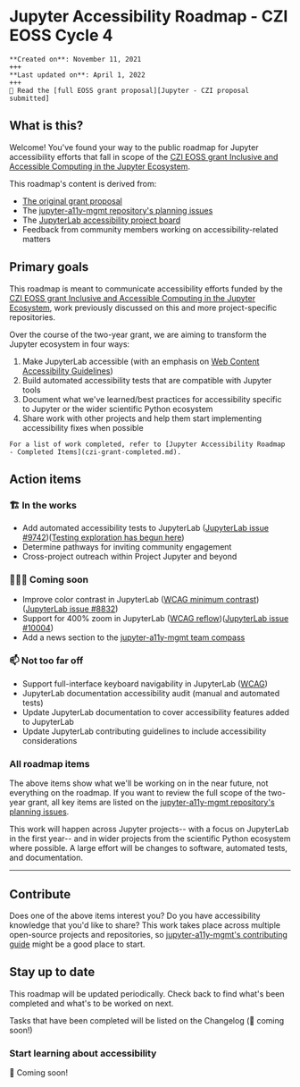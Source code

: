 # Jupyter Accessibility Roadmap - CZI EOSS Cycle 4

```{card}
**Created on**: November 11, 2021
+++
**Last updated on**: April 1, 2022
+++
📃 Read the [full EOSS grant proposal][Jupyter - CZI proposal submitted]
```

## What is this?

Welcome! You've found your way to the public roadmap for Jupyter accessibility efforts that fall in scope of the [CZI EOSS grant Inclusive and Accessible Computing in the Jupyter Ecosystem][jupyter - czi proposal submitted].

This roadmap's content is derived from:

- [The original grant proposal][jupyter - czi proposal submitted]
- The [jupyter-a11y-mgmt repository's planning issues](https://github.com/orgs/Quansight-Labs/projects/5/views/1)
- The [JupyterLab accessibility project board](https://github.com/orgs/Quansight-Labs/projects/5/views/1)
- Feedback from community members working on accessibility-related matters

## Primary goals

This roadmap is meant to communicate accessibility efforts funded by the [CZI EOSS grant Inclusive and Accessible Computing in the Jupyter Ecosystem][jupyter - czi proposal submitted], work previously discussed on this and more project-specific repositories.

Over the course of the two-year grant, we are aiming to transform the Jupyter ecosystem in four ways:

1. Make JupyterLab accessible (with an emphasis on [Web Content Accessibility Guidelines](https://en.wikipedia.org/wiki/Web_Content_Accessibility_Guidelines))
2. Build automated accessibility tests that are compatible with Jupyter tools
3. Document what we've learned/best practices for accessibility specific to Jupyter or the wider scientific Python ecosystem
4. Share work with other projects and help them start implementing accessibility fixes when possible

```{tip}
For a list of work completed, refer to [Jupyter Accessibility Roadmap - Completed Items](czi-grant-completed.md).
```

## Action items

### 🏗️ In the works

- Add automated accessibility tests to JupyterLab ([JupyterLab issue #9742](https://github.com/jupyterlab/jupyterlab/issues/9742))([Testing exploration has begun here](https://github.com/jupyter/accessibility/pull/74))
- Determine pathways for inviting community engagement
- Cross-project outreach within Project Jupyter and beyond

### 🏃🏼‍♀️ Coming soon

- Improve color contrast in JupyterLab ([WCAG minimum contrast](https://www.w3.org/TR/WCAG21/#contrast-minimum)) ([JupyterLab issue #8832](https://github.com/jupyterlab/jupyterlab/issues/8832))
- Support for 400% zoom in JupyterLab ([WCAG reflow](https://www.w3.org/TR/WCAG21/#reflow))([JupyterLab issue #10004](https://github.com/jupyterlab/jupyterlab/issues/10004))
- Add a news section to the [jupyter-a11y-mgmt team compass](https://quansight-labs.github.io/jupyter-a11y-mgmt/readme.html)

### 📫 Not too far off

- Support full-interface keyboard navigability in JupyterLab ([WCAG](https://www.w3.org/TR/WCAG21/#keyboard-accessible))
- JupyterLab documentation accessibility audit (manual and automated tests)
- Update JupyterLab documentation to cover accessibility features added to JupyterLab
- Update JupyterLab contributing guidelines to include accessibility considerations

### All roadmap items

The above items show what we'll be working on in the near future, not everything on the roadmap.
If you want to review the full scope of the two-year grant, all key items are listed on the [jupyter-a11y-mgmt repository's planning issues](https://github.com/orgs/Quansight-Labs/projects/5/views/1).

This work will happen across Jupyter projects-- with a focus on JupyterLab in the first year-- and in wider projects from the scientific Python ecosystem where possible. A large effort will be changes to software, automated tests, and documentation.

---

## Contribute

Does one of the above items interest you? Do you have accessibility knowledge that you'd like to share? This work takes place across multiple open-source projects and repositories, so [jupyter-a11y-mgmt's contributing guide](https://github.com/Quansight-Labs/jupyter-a11y-mgmt/blob/main/CONTRIBUTING.md) might be a good place to start.

## Stay up to date

This roadmap will be updated periodically. Check back to find what's been completed and what's to be worked on next.

Tasks that have been completed will be listed on the Changelog (🚧 coming soon!)

### Start learning about accessibility

🚧 Coming soon!

<!-- links -->

[jupyter - czi proposal submitted]: https://chanzuckerberg.com/eoss/proposals/inclusive-and-accessible-scientific-computing-in-the-jupyter-ecosystem/
